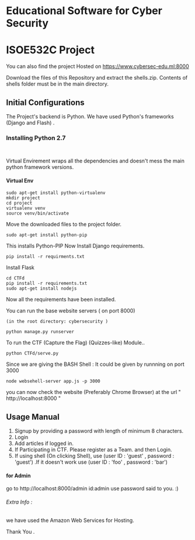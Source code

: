# Educational Software for Cyber Security
# ISOE532C Project
You can also find the project Hosted on https://www.cybersec-edu.ml:8000


Download the files of this Repository and extract the shells.zip. Contents of shells folder must be in the main directory.
## Initial Configurations
The Project's backend is Python.
We have used Python's frameworks (Django and Flash) .

### Installing Python 2.7
``` sudo apt-get install python
        
```

Virtual Envirement wraps all the dependencies and doesn't mess the main python framework versions.
#### Virtual Env
```
sudo apt-get install python-virtualenv
mkdir project
cd project
virtualenv venv
source venv/bin/activate
```
Move the downloaded files to the project folder.
```
sudo apt-get install python-pip
```
This installs Python-PIP
Now Install Django requirements.
```
pip install -r requirments.txt

```
Install Flask
```
cd CTFd
pip install -r requirements.txt
sudo apt-get install nodejs
```
Now all the requirements have been installed.

You can run the base website servers  (  on port 8000)
```
(in the root directory: cybersecurity ) 

python manage.py runserver
```
To run the CTF (Capture the Flag) (Quizzes-like) Module..
```
python CTFd/serve.py
```
Since we are giving the BASH Shell : It could be given by runnning on port 3000
```
node websehell-server app.js -p 3000
```

you can now check the website (Preferably Chrome Browser)
at the url  "  http://localhost:8000 "
## Usage Manual
1. Signup by providing a password with length of minimum 8 characters.
2. Login
3. Add articles if logged in.
4. If Participating in CTF. Please register as a Team. and then Login.
5. If using shell (On clicking Shell),  use  (user ID : 'guest' , password : 'guest') .If it doesn't work use (user ID : 'foo' , password : 'bar') 

#### for Admin 
go to  http://localhost:8000/admin
        id:admin
        use password said to you. :)
       
###### Extra Info : 
we have used the Amazon Web Services for Hosting.

Thank You .
